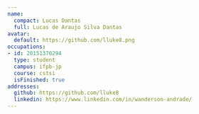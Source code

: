```yaml
---
name:
  compact: Lucas Dantas
  full: Lucas de Araujo Silva Dantas
avatar:
  default: https://github.com/lluke8.png
occupations:
- id: 20151370294
  type: student
  campus: ifpb-jp
  course: cstsi
  isFinished: true
addresses:
  github: https://github.com/lluke8
  linkedin: https://www.linkedin.com/in/wanderson-andrade/
---
```

